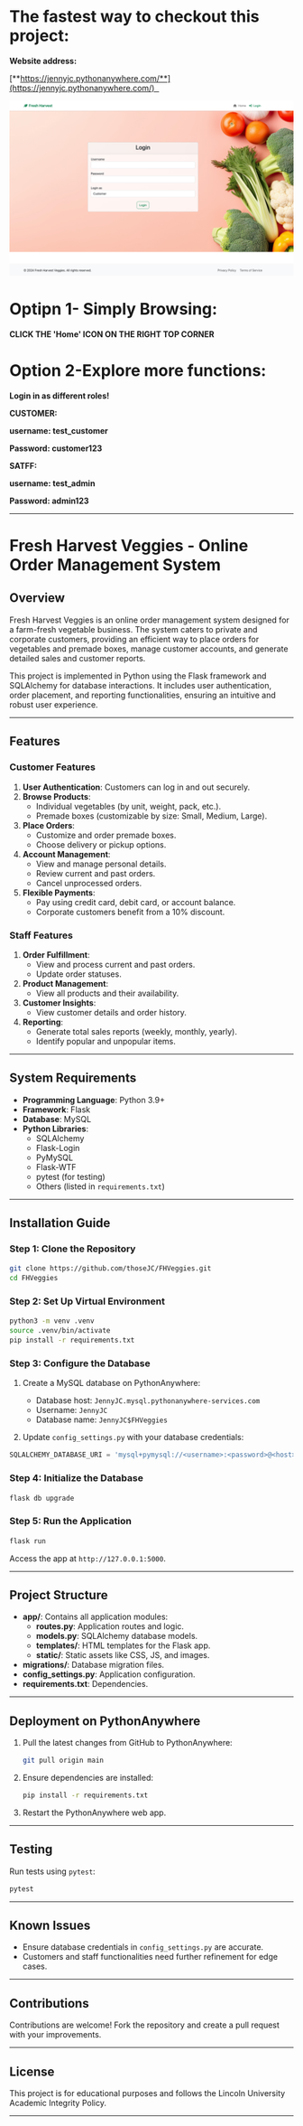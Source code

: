 # The fastest way to checkout this project:

**Website address:**

[**https://jennyjc.pythonanywhere.com/**](https://jennyjc.pythonanywhere.com/)  

![img.png](img.png)

# Optipn 1- Simply Browsing: 

**CLICK THE 'Home' ICON ON THE RIGHT TOP CORNER**

# Option 2-Explore more functions:
**Login in as different roles!**

**CUSTOMER:**

**username: test_customer**

**Password: customer123** 

**SATFF:**

**username: test_admin**

**Password: admin123** 


---

# Fresh Harvest Veggies - Online Order Management System

## Overview

Fresh Harvest Veggies is an online order management system designed for a farm-fresh vegetable business. The system caters to private and corporate customers, providing an efficient way to place orders for vegetables and premade boxes, manage customer accounts, and generate detailed sales and customer reports.

This project is implemented in Python using the Flask framework and SQLAlchemy for database interactions. It includes user authentication, order placement, and reporting functionalities, ensuring an intuitive and robust user experience.

---

## Features

### Customer Features
1. **User Authentication**: Customers can log in and out securely.
2. **Browse Products**:
   - Individual vegetables (by unit, weight, pack, etc.).
   - Premade boxes (customizable by size: Small, Medium, Large).
3. **Place Orders**:
   - Customize and order premade boxes.
   - Choose delivery or pickup options.
4. **Account Management**:
   - View and manage personal details.
   - Review current and past orders.
   - Cancel unprocessed orders.
5. **Flexible Payments**:
   - Pay using credit card, debit card, or account balance.
   - Corporate customers benefit from a 10% discount.

### Staff Features
1. **Order Fulfillment**:
   - View and process current and past orders.
   - Update order statuses.
2. **Product Management**:
   - View all products and their availability.
3. **Customer Insights**:
   - View customer details and order history.
4. **Reporting**:
   - Generate total sales reports (weekly, monthly, yearly).
   - Identify popular and unpopular items.

---

## System Requirements

- **Programming Language**: Python 3.9+
- **Framework**: Flask
- **Database**: MySQL
- **Python Libraries**:
  - SQLAlchemy
  - Flask-Login
  - PyMySQL
  - Flask-WTF
  - pytest (for testing)
  - Others (listed in `requirements.txt`)

---

## Installation Guide

### Step 1: Clone the Repository
```bash
git clone https://github.com/thoseJC/FHVeggies.git
cd FHVeggies
```

### Step 2: Set Up Virtual Environment
```bash
python3 -m venv .venv
source .venv/bin/activate
pip install -r requirements.txt
```

### Step 3: Configure the Database
1. Create a MySQL database on PythonAnywhere:
   - Database host: `JennyJC.mysql.pythonanywhere-services.com`
   - Username: `JennyJC`
   - Database name: `JennyJC$FHVeggies`

2. Update `config_settings.py` with your database credentials:
```python
SQLALCHEMY_DATABASE_URI = 'mysql+pymysql://<username>:<password>@<host>/<database>'
```

### Step 4: Initialize the Database
```bash
flask db upgrade
```

### Step 5: Run the Application
```bash
flask run
```

Access the app at `http://127.0.0.1:5000`.

---

## Project Structure

- **app/**: Contains all application modules:
  - **routes.py**: Application routes and logic.
  - **models.py**: SQLAlchemy database models.
  - **templates/**: HTML templates for the Flask app.
  - **static/**: Static assets like CSS, JS, and images.
- **migrations/**: Database migration files.
- **config_settings.py**: Application configuration.
- **requirements.txt**: Dependencies.

---

## Deployment on PythonAnywhere

1. Pull the latest changes from GitHub to PythonAnywhere:
   ```bash
   git pull origin main
   ```
2. Ensure dependencies are installed:
   ```bash
   pip install -r requirements.txt
   ```
3. Restart the PythonAnywhere web app.

---

## Testing

Run tests using `pytest`:
```bash
pytest
```

---

## Known Issues

- Ensure database credentials in `config_settings.py` are accurate.
- Customers and staff functionalities need further refinement for edge cases.

---

## Contributions

Contributions are welcome! Fork the repository and create a pull request with your improvements.

---

## License

This project is for educational purposes and follows the Lincoln University Academic Integrity Policy.

--- 

